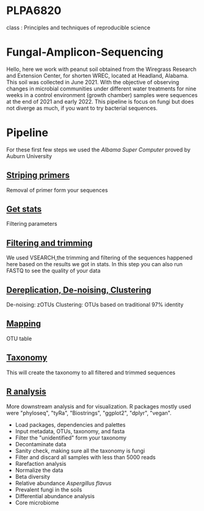 # PLPA6820
class : Principles and techniques of reproducible science

# Fungal-Amplicon-Sequencing

Hello, here we work with peanut soil obtained from the Wiregrass Research and Extension Center, for shorten WREC, located at Headland, Alabama. This soil was collected in June 2021. With the objective of observing changes in microbial communities under different water treatments for nine weeks in a control environment (growth chamber) samples were sequences at the end of 2021 and early 2022. This pipeline is focus on fungi but does not diverge as much, if you want to try bacterial sequences. 

# Pipeline

For these first few steps we used the *Albama Super Computer* proved by Auburn University

## [Striping primers](https://github.com/lauraRodriiguez/PLPA6820/blob/main/Scripts/STRIPPING%20PRIMERS1.rtf)

Removal of primer form your sequences

## [Get stats](https://github.com/lauraRodriiguez/PLPA6820/blob/main/Scripts/Stats2.rtf)

Filtering parameters

## [Filtering and trimming](https://github.com/lauraRodriiguez/PLPA6820/blob/main/Scripts/FILTERING.TRIMMING3.rtf)

We used VSEARCH,the trimming and filtering of the sequences happened here based on the results we got in stats. In this step you can also run FASTQ to see the quality of your data

## [Dereplication, De-noising, Clustering](https://github.com/lauraRodriiguez/PLPA6820/blob/main/Scripts/DEREPLICATION%2C%20CLUSTERING.CHIMERAREMOVAL4.rtf)


De-noising: zOTUs
Clustering: OTUs based on traditional 97% identity

## [Mapping](https://github.com/lauraRodriiguez/PLPA6820/blob/main/Scripts/MAPPING5.rtf)
OTU table


## [Taxonomy](https://github.com/lauraRodriiguez/PLPA6820/blob/main/Scripts/TAXONOMY6.rtf)
This will create the taxonomy to all filtered and trimmed sequences

## [R analysis](https://github.com/lauraRodriiguez/PLPA6820/blob/main/WRECpeanutSoilFungi.Rmd)
More downstream analysis and for visualization. R packages mostly used were "phyloseq", "tyRa", "Biostrings", "ggplot2", "dplyr", "vegan".
- Load packages, dependencies and palettes
- Input metadata, OTUs, taxonomy, and fasta
- Filter the "unidentified" form your taxonomy
- Decontaminate data
- Sanity check, making sure all the taxonomy is fungi
- Filter and discard all samples with less than 5000 reads
- Rarefaction analysis
- Normalize the data
- Beta diversity
- Relative abundance *Aspergillus flavus*
- Prevalent fungi in the soils
- Differential abundance analysis
- Core microbiome
